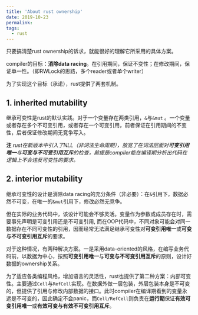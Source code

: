 ```yaml
---
title: 'About rust ownership'
date: 2019-10-23
permalink: 
tags:
  - rust
---
```


只要搞清楚rust ownership的诉求，就能很好的理解它所采用的具体方案。

compiler的目标：**消除data racing**。在引用期间，保证不变性；在修改期间，保证单一性。（即RWLock的思路，多个reader或者单个writer）

为了实现这个目标（承诺），rust提供了两套机制。

## 1. inherited mutability

继承可变性是rust的默认实践。对于一个变量存在两类引用，`&`与`&mut` 。一个变量或者存在多个不可变引用，或者存在一个可变引用，前者保证在引用期间的不变性，后者保证修改期间无竞争写入。

**注** *rust在新版本中引入了NLL（非词法生命周期），放宽了在词法层面对**可变引用唯一**与**可变与不可变引用互斥**的检查，前提是compiler能在编译期分析出代码在逻辑上不会违反可变性的要求。*

## 2. interior mutability

继承可变性的设计是消除data racing的充分条件（非必要）：在`&`引用下，数据必然不可变，在唯一的`&mut`引用下，修改必然无竞争。

但在实际的业务代码中，该设计可能会不够灵活。变量作为参数或成员存在时，需要事先声明是可变引用还是不可变引用, 而在OOP代码中，不同对象可能会对同一数据存在不同可变性的引用，因而经常无法满足继承可变性对**可变引用唯一**或**可变与不可变引用互斥**的要求。

对于这种情况，有两种解决方案。一是采用data-oriented的风格，在编写业务代码前，以数据为中心，按照**可变引用唯一**与**可变与不可变引用互斥**的原则，设计好数据的ownership关系。

为了适应各类编程风格，增加语言的灵活性，rust也提供了第二种方案：内部可变性。主要通过`Cell`与`RefCell`实现。在数据外做一层包装，外层包装本身是不可变的，但提供了引用与修改内部数据的接口。此时compiler在编译期看到的变量永远是不可变的，因此确定不会panic，而`Cell/RefCell`则负责在**运行期**保证**有效可变引用唯一**或**有效可变与有效不可变引用互斥**。
